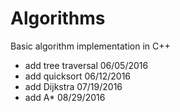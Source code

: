 # Algorithms
Basic algorithm implementation in C++ 
* add tree traversal  06/05/2016
* add quicksort       06/12/2016
* add Dijkstra        07/19/2016
* add A*              08/29/2016

